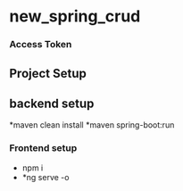 # new_spring_crud
### Access Token


## Project Setup
## backend setup
*maven clean install
*maven spring-boot:run

### Frontend setup
* npm i
* *ng serve -o
